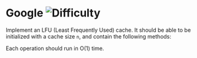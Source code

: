 # Google ![Difficulty](https://img.shields.io/badge/-HARD-red)
	
Implement an LFU (Least Frequently Used) cache. It should be able to be initialized with a cache size `n`,
and contain the following methods:
	




	
Each operation should run in O(1) time.
	
